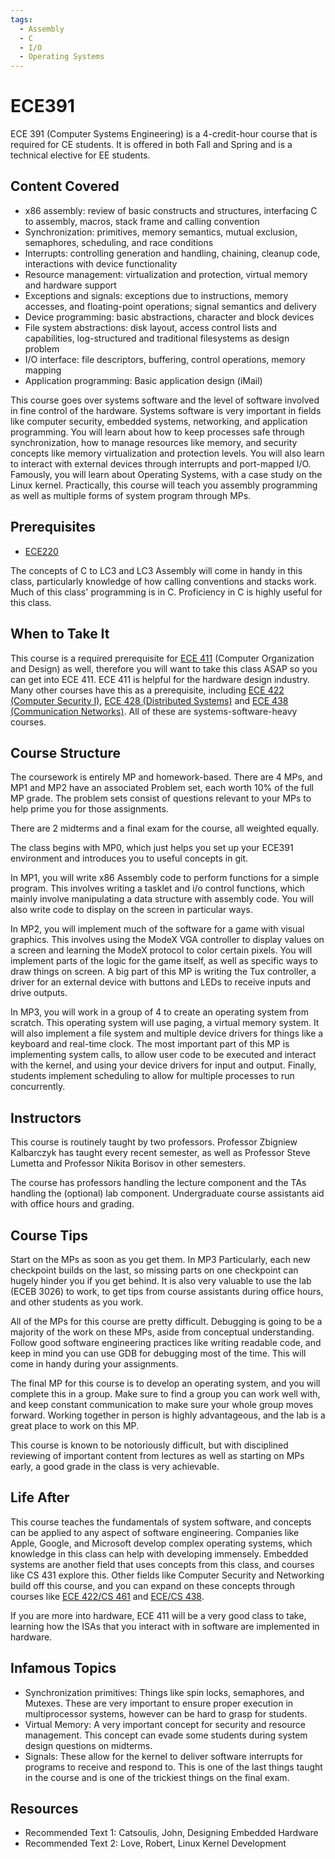 ```yaml
---
tags:
  - Assembly
  - C
  - I/O
  - Operating Systems
---
```

# ECE391

ECE 391 (Computer Systems Engineering) is a 4-credit-hour course that is required for CE students. It is offered in both Fall and Spring and is a technical elective for EE students.

## Content Covered
- x86 assembly: review of basic constructs and structures, interfacing C to assembly, macros, stack frame and calling convention
- Synchronization: primitives, memory semantics, mutual exclusion, semaphores, scheduling, and race conditions
- Interrupts: controlling generation and handling, chaining, cleanup code, interactions with device functionality
- Resource management: virtualization and protection, virtual memory and hardware support
- Exceptions and signals: exceptions due to instructions, memory accesses, and floating-point operations; signal semantics and delivery
- Device programming: basic abstractions, character and block devices
- File system abstractions: disk layout, access control lists and capabilities, log-structured and traditional filesystems as design problem
- I/O interface: file descriptors, buffering, control operations, memory mapping
- Application programming: Basic application design (iMail)

This course goes over systems software and the level of software involved in fine control of the hardware. Systems software is very important in fields like computer security, embedded systems, networking, and application programming. You will learn about how to keep processes safe through synchronization, how to manage resources like memory, and security concepts like memory virtualization and protection levels. You will also learn to interact with external devices through interrupts and port-mapped I/O. Famously, you will learn about Operating Systems, with a case study on the Linux kernel. Practically, this course will teach you assembly programming as well as multiple forms of system program through MPs.

## Prerequisites

- [ECE220](ECE220.md)

The concepts of C to LC3 and LC3 Assembly will come in handy in this class, particularly knowledge of how calling conventions and stacks work. Much of this class' programming is in C. Proficiency in C is highly useful for this class. 

## When to Take It

This course is a required prerequisite for [ECE 411](ECE411.md) (Computer Organization and Design) as well, therefore you will want to take this class ASAP so you can get into ECE 411. ECE 411 is helpful for the hardware design industry. Many other courses have this as a prerequisite, including [ECE 422 (Computer Security I)](https://cs.illinois.edu/academics/courses/cs461), [ECE 428 (Distributed Systems)](https://ece.illinois.edu/academics/courses/ece428) and [ECE 438 (Communication Networks)](https://ece.illinois.edu/academics/courses/ece438). All of these are systems-software-heavy courses.

## Course Structure

The coursework is entirely MP and homework-based. There are 4 MPs, and MP1 and MP2 have an associated Problem set, each worth 10% of the full MP grade. The problem sets consist of questions relevant to your MPs to help prime you for those assignments.

There are 2 midterms and a final exam for the course, all weighted equally.

The class begins with MP0, which just helps you set up your ECE391 environment and introduces you to useful concepts in git.

In MP1, you will write x86 Assembly code to perform functions for a simple program. This involves writing a tasklet and i/o control functions, which mainly involve manipulating a data structure with assembly  code. You will also write code to display on the screen in particular ways. 

In MP2, you will implement much of the software for a game with visual graphics. This involves using the ModeX VGA controller to display values on a screen and learning the ModeX protocol to color certain pixels. You will implement parts of the logic for the game itself, as well as specific ways to draw things on screen. A big part of this MP is writing the Tux controller, a driver for an external device with buttons and LEDs to receive inputs and drive outputs. 

In MP3, you will work in a group of 4 to create an operating system from scratch. This operating system will use paging, a virtual memory system. It will also implement a file system and multiple device drivers for things like a keyboard and real-time clock. The most important part of this MP is implementing system calls, to allow user code to be executed and interact with the kernel, and using your device drivers for input and output. Finally, students implement scheduling to allow for multiple processes to run concurrently.

## Instructors

This course is routinely taught by two professors. Professor Zbigniew Kalbarczyk has taught every recent semester, as well as Professor Steve Lumetta and Professor Nikita Borisov in other semesters.

The course has professors handling the lecture component and the TAs handling the (optional) lab component. Undergraduate course assistants aid with office hours and grading.

## Course Tips

Start on the MPs as soon as you get them. In MP3 Particularly, each new checkpoint builds on the last, so missing parts on one checkpoint can hugely hinder you if you get behind. It is also very valuable to use the lab (ECEB 3026) to work, to get tips from course assistants during office hours, and other students as you work.

All of the MPs for this course are pretty difficult. Debugging is going to be a majority of the work on these MPs, aside from conceptual understanding. Follow good software engineering practices like writing readable code, and keep in mind you can use GDB for debugging most of the time. This will come in handy during your assignments.

The final MP for this course is to develop an operating system, and you will complete this in a group. Make sure to find a group you can work well with, and keep constant communication to make sure your whole group moves forward. Working together in person is highly advantageous, and the lab is a great place to work on this MP. 

This course is known to be notoriously difficult, but with disciplined reviewing of important content from lectures as well as starting on MPs early, a good grade in the class is very achievable.

## Life After

This course teaches the fundamentals of system software, and concepts can be applied to any aspect of software engineering. Companies like Apple, Google, and Microsoft develop complex operating systems, which knowledge in this class can help with developing immensely. Embedded systems are another field that uses concepts from this class, and courses like CS 431 explore this. Other fields like Computer Security and Networking build off this course, and you can expand on these concepts through courses like [ECE 422/CS 461](https://cs.illinois.edu/academics/courses/cs461) and [ECE/CS 438](https://ece.illinois.edu/academics/courses/ece438). 

If you are more into hardware, ECE 411 will be a very good class to take, learning how the ISAs that you interact with in software are implemented in hardware. 

## Infamous Topics

- Synchronization primitives: Things like spin locks, semaphores, and Mutexes. These are very important to ensure proper execution in multiprocessor systems, however can be hard to grasp for students.
- Virtual Memory: A very important concept for security and resource management. This concept can evade some students during system design questions on midterms.
- Signals: These allow for the kernel to deliver software interrupts for programs to receive and respond to. This is one of the last things taught in the course and is one of the trickiest things on the final exam.

## Resources

- Recommended Text 1: Catsoulis, John, Designing Embedded Hardware
- Recommended Text 2: Love, Robert, Linux Kernel Development
